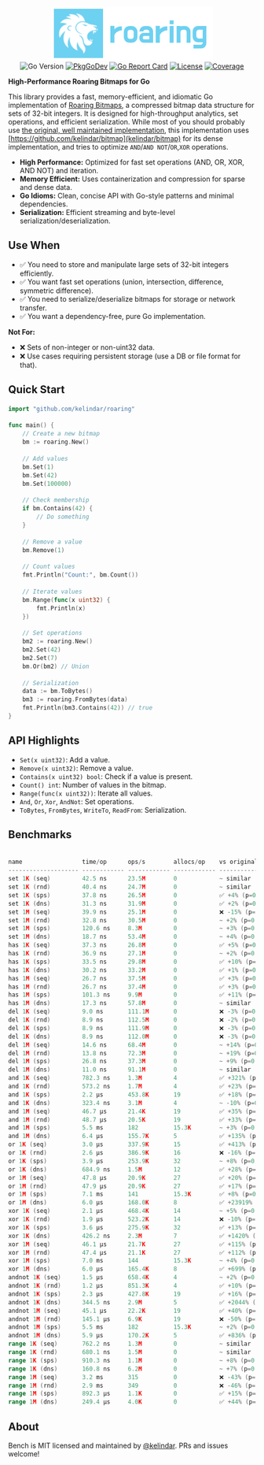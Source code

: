 <p align="center">
<img width="330" height="110" src=".github/logo.png" border="0" alt="kelindar/roaring">
<br>
<img src="https://img.shields.io/github/go-mod/go-version/kelindar/roaring" alt="Go Version">
<a href="https://pkg.go.dev/github.com/kelindar/roaring"><img src="https://pkg.go.dev/badge/github.com/kelindar/roaring" alt="PkgGoDev"></a>
<a href="https://goreportcard.com/report/github.com/kelindar/roaring"><img src="https://goreportcard.com/badge/github.com/kelindar/roaring" alt="Go Report Card"></a>
<a href="https://opensource.org/licenses/MIT"><img src="https://img.shields.io/badge/License-MIT-blue.svg" alt="License"></a>
<a href="https://coveralls.io/github/kelindar/roaring"><img src="https://coveralls.io/repos/github/kelindar/roaring/badge.svg" alt="Coverage"></a>
</p>

**High-Performance Roaring Bitmaps for Go**

This library provides a fast, memory-efficient, and idiomatic Go implementation of [Roaring Bitmaps](https://roaringbitmap.org/), a compressed bitmap data structure for sets of 32-bit integers. It is designed for high-throughput analytics, set operations, and efficient serialization. While most of you should probably use [the original, well maintained implementation](https://github.com/RoaringBitmap/roaring), this implementation uses [https://github.com/kelindar/bitmap](kelindar/bitmap) for its dense implementation, and tries to optimize `AND`/`AND NOT`/`OR`,`XOR` operations. 

- **High Performance:** Optimized for fast set operations (AND, OR, XOR, AND NOT) and iteration.
- **Memory Efficient:** Uses containerization and compression for sparse and dense data.
- **Go Idioms:** Clean, concise API with Go-style patterns and minimal dependencies.
- **Serialization:** Efficient streaming and byte-level serialization/deserialization.

## Use When

- ✅ You need to store and manipulate large sets of 32-bit integers efficiently.
- ✅ You want fast set operations (union, intersection, difference, symmetric difference).
- ✅ You need to serialize/deserialize bitmaps for storage or network transfer.
- ✅ You want a dependency-free, pure Go implementation.

**Not For:**

- ❌ Sets of non-integer or non-uint32 data.
- ❌ Use cases requiring persistent storage (use a DB or file format for that).

## Quick Start

```go
import "github.com/kelindar/roaring"

func main() {
    // Create a new bitmap
    bm := roaring.New()

    // Add values
    bm.Set(1)
    bm.Set(42)
    bm.Set(100000)

    // Check membership
    if bm.Contains(42) {
        // Do something
    }

    // Remove a value
    bm.Remove(1)

    // Count values
    fmt.Println("Count:", bm.Count())

    // Iterate values
    bm.Range(func(x uint32) {
        fmt.Println(x)
    })

    // Set operations
    bm2 := roaring.New()
    bm2.Set(42)
    bm2.Set(7)
    bm.Or(bm2) // Union

    // Serialization
    data := bm.ToBytes()
    bm3 := roaring.FromBytes(data)
    fmt.Println(bm3.Contains(42)) // true
}
```

## API Highlights

- `Set(x uint32)`: Add a value.
- `Remove(x uint32)`: Remove a value.
- `Contains(x uint32) bool`: Check if a value is present.
- `Count() int`: Number of values in the bitmap.
- `Range(func(x uint32))`: Iterate all values.
- `And`, `Or`, `Xor`, `AndNot`: Set operations.
- `ToBytes`, `FromBytes`, `WriteTo`, `ReadFrom`: Serialization.


## Benchmarks

```go

name                 time/op      ops/s        allocs/op    vs original
-------------------- ------------ ------------ ------------ ------------------
set 1K (seq)         42.5 ns      23.5M        0            ~ similar
set 1K (rnd)         40.4 ns      24.7M        0            ~ similar
set 1K (sps)         37.8 ns      26.5M        0            ✅ +4% (p=0.000)
set 1K (dns)         31.3 ns      31.9M        0            ✅ +2% (p=0.000)
set 1M (seq)         39.9 ns      25.1M        0            ❌ -15% (p=0.000)
set 1M (rnd)         32.8 ns      30.5M        0            ~ +2% (p=0.359)
set 1M (sps)         120.6 ns     8.3M         0            ~ +3% (p=0.012)
set 1M (dns)         18.7 ns      53.4M        0            ~ +4% (p=0.011)
has 1K (seq)         37.3 ns      26.8M        0            ✅ +5% (p=0.000)
has 1K (rnd)         36.9 ns      27.1M        0            ~ +2% (p=0.002)
has 1K (sps)         33.5 ns      29.8M        0            ✅ +10% (p=0.000)
has 1K (dns)         30.2 ns      33.2M        0            ✅ +1% (p=0.000)
has 1M (seq)         26.7 ns      37.5M        0            ✅ +3% (p=0.000)
has 1M (rnd)         26.7 ns      37.4M        0            ✅ +3% (p=0.000)
has 1M (sps)         101.3 ns     9.9M         0            ✅ +11% (p=0.000)
has 1M (dns)         17.3 ns      57.8M        0            ~ similar
del 1K (seq)         9.0 ns       111.1M       0            ❌ -3% (p=0.000)
del 1K (rnd)         8.9 ns       112.5M       0            ❌ -2% (p=0.000)
del 1K (sps)         8.9 ns       111.9M       0            ❌ -3% (p=0.000)
del 1K (dns)         8.9 ns       112.0M       0            ❌ -3% (p=0.000)
del 1M (seq)         14.6 ns      68.4M        0            ~ +14% (p=0.122)
del 1M (rnd)         13.8 ns      72.3M        0            ~ +19% (p=0.033)
del 1M (sps)         26.8 ns      37.3M        0            ~ +9% (p=0.546)
del 1M (dns)         11.0 ns      91.1M        0            ~ similar
and 1K (seq)         782.3 ns     1.3M         4            ✅ +321% (p=0.000)
and 1K (rnd)         573.2 ns     1.7M         4            ✅ +23% (p=0.000)
and 1K (sps)         2.2 µs       453.8K       19           ✅ +18% (p=0.000)
and 1K (dns)         323.4 ns     3.1M         4            ~ -10% (p=0.002)
and 1M (seq)         46.7 µs      21.4K        19           ✅ +35% (p=0.000)
and 1M (rnd)         48.7 µs      20.5K        19           ✅ +33% (p=0.000)
and 1M (sps)         5.5 ms       182          15.3K        ~ +3% (p=0.077)
and 1M (dns)         6.4 µs       155.7K       5            ✅ +135% (p=0.000)
or 1K (seq)          3.0 µs       337.9K       15           ✅ +413% (p=0.000)
or 1K (rnd)          2.6 µs       386.9K       16           ❌ -16% (p=0.000)
or 1K (sps)          3.9 µs       253.9K       32           ~ +8% (p=0.019)
or 1K (dns)          684.9 ns     1.5M         12           ✅ +28% (p=0.000)
or 1M (seq)          47.8 µs      20.9K        27           ✅ +20% (p=0.000)
or 1M (rnd)          47.9 µs      20.9K        27           ✅ +17% (p=0.000)
or 1M (sps)          7.1 ms       141          15.3K        ✅ +8% (p=0.000)
or 1M (dns)          6.0 µs       168.0K       8            ✅ +23919% (p=0.000)
xor 1K (seq)         2.1 µs       468.4K       14           ~ +5% (p=0.125)
xor 1K (rnd)         1.9 µs       523.2K       14           ❌ -10% (p=0.000)
xor 1K (sps)         3.6 µs       275.9K       32           ✅ +13% (p=0.000)
xor 1K (dns)         426.2 ns     2.3M         7            ✅ +1420% (p=0.000)
xor 1M (seq)         46.1 µs      21.7K        27           ✅ +115% (p=0.000)
xor 1M (rnd)         47.4 µs      21.1K        27           ✅ +112% (p=0.000)
xor 1M (sps)         7.0 ms       144          15.3K        ~ +4% (p=0.005)
xor 1M (dns)         6.0 µs       165.4K       8            ✅ +699% (p=0.000)
andnot 1K (seq)      1.5 µs       658.4K       4            ~ +2% (p=0.163)
andnot 1K (rnd)      1.2 µs       851.3K       4            ✅ +10% (p=0.000)
andnot 1K (sps)      2.3 µs       427.8K       19           ✅ +16% (p=0.000)
andnot 1K (dns)      344.5 ns     2.9M         5            ✅ +2044% (p=0.000)
andnot 1M (seq)      45.1 µs      22.2K        19           ✅ +40% (p=0.000)
andnot 1M (rnd)      145.1 µs     6.9K         19           ❌ -50% (p=0.000)
andnot 1M (sps)      5.5 ms       182          15.3K        ~ +2% (p=0.073)
andnot 1M (dns)      5.9 µs       170.2K       5            ✅ +836% (p=0.000)
range 1K (seq)       762.2 ns     1.3M         0            ~ similar
range 1K (rnd)       680.1 ns     1.5M         0            ~ similar
range 1K (sps)       910.3 ns     1.1M         0            ~ +8% (p=0.025)
range 1K (dns)       160.8 ns     6.2M         0            ~ +7% (p=0.085)
range 1M (seq)       3.2 ms       315          0            ❌ -43% (p=0.000)
range 1M (rnd)       2.9 ms       349          0            ❌ -46% (p=0.000)
range 1M (sps)       892.3 µs     1.1K         0            ✅ +15% (p=0.000)
range 1M (dns)       249.4 µs     4.0K         0            ✅ +44% (p=0.000)
```


## About

Bench is MIT licensed and maintained by [@kelindar](https://github.com/kelindar). PRs and issues welcome! 